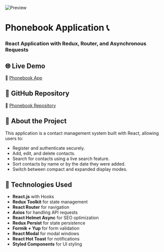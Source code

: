 ![Preview](./preview.png)

# Phonebook Application 📞

### React Application with Redux, Router, and Asynchronous Requests

## 🌐 Live Demo
🔗 [Phonebook App](https://goit-react-hw-08-one-henna.vercel.app/)

## 📂 GitHub Repository
🔗 [Phonebook Repository](https://github.com/Valentyn-M/Phonebook_goit-react-hw-08)

## 📖 About the Project
This application is a contact management system built with React, allowing users to:
- Register and authenticate securely.
- Add, edit, and delete contacts.
- Search for contacts using a live search feature.
- Sort contacts by name or by the date they were added.
- Switch between compact and expanded display modes.

## 🚀 Technologies Used
- **React.js** with Hooks
- **Redux Toolkit** for state management
- **React Router** for navigation
- **Axios** for handling API requests
- **React Helmet Async** for SEO optimization
- **Redux Persist** for state persistence
- **Formik + Yup** for form validation
- **React Modal** for modal windows
- **React Hot Toast** for notifications
- **Styled Components** for UI styling

